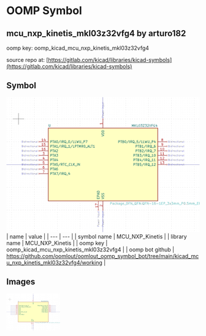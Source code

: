 # OOMP Symbol  
## mcu_nxp_kinetis_mkl03z32vfg4  by arturo182  
  
oomp key: oomp_kicad_mcu_nxp_kinetis_mkl03z32vfg4  
  
source repo at: [https://gitlab.com/kicad/libraries/kicad-symbols](https://gitlab.com/kicad/libraries/kicad-symbols)  
## Symbol  
  
[![working.png](working_600.png)](working.png)  
| name | value | 
| --- | --- | 
| symbol name | MCU_NXP_Kinetis | 
| library name | MCU_NXP_Kinetis | 
| oomp key | oomp_kicad_mcu_nxp_kinetis_mkl03z32vfg4 | 
| oomp bot github | https://github.com/oomlout/oomlout_oomp_symbol_bot/tree/main/kicad_mcu_nxp_kinetis_mkl03z32vfg4/working | 
## Images  
  
[![working.png](working_140.png)](working.png)  
